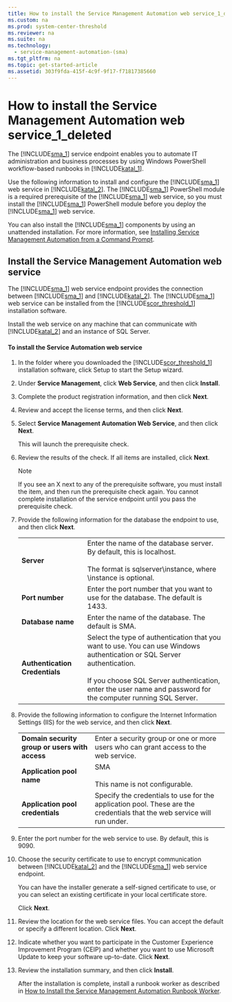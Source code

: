 ```yaml
---
title: How to install the Service Management Automation web service_1_deleted
ms.custom: na
ms.prod: system-center-threshold
ms.reviewer: na
ms.suite: na
ms.technology: 
  - service-management-automation-(sma)
ms.tgt_pltfrm: na
ms.topic: get-started-article
ms.assetid: 303f9fda-415f-4c9f-9f17-f71817385660
---
```

# How to install the Service Management Automation web service_1_deleted
The [!INCLUDE[sma_1](../Token/sma_1_md.md)] service endpoint enables you to automate IT administration and business processes by using Windows PowerShell workflow\-based runbooks in [!INCLUDE[katal_1](../Token/katal_1_md.md)].

Use the following information to install and configure the [!INCLUDE[sma_1](../Token/sma_1_md.md)] web service in [!INCLUDE[katal_2](../Token/katal_2_md.md)]. The [!INCLUDE[sma_1](../Token/sma_1_md.md)] PowerShell module is a required prerequisite of the [!INCLUDE[sma_1](../Token/sma_1_md.md)] web service, so you must install the [!INCLUDE[sma_1](../Token/sma_1_md.md)] PowerShell module before you deploy the [!INCLUDE[sma_1](../Token/sma_1_md.md)] web service.

You can also install the [!INCLUDE[sma_1](../Token/sma_1_md.md)] components by using an unattended installation. For more information, see [Installing Service Management Automation from a Command Prompt](http://go.microsoft.com/fwlink/p/?LinkId=313193).

## Install the Service Management Automation web service
The [!INCLUDE[sma_1](../Token/sma_1_md.md)] web service endpoint provides the connection between [!INCLUDE[sma_1](../Token/sma_1_md.md)] and [!INCLUDE[katal_2](../Token/katal_2_md.md)]. The [!INCLUDE[sma_1](../Token/sma_1_md.md)] web service can be installed from the [!INCLUDE[scor_threshold_1](../Token/scor_threshold_1_md.md)] installation software.

Install the web service on any machine that can communicate with [!INCLUDE[katal_2](../Token/katal_2_md.md)] and an instance of SQL Server.

#### To install the Service Automation web service

1.  In the folder where you downloaded the [!INCLUDE[scor_threshold_1](../Token/scor_threshold_1_md.md)] installation software, click Setup to start the Setup wizard.

2.  Under **Service Management**, click **Web Service**, and then click **Install**.

3.  Complete the product registration information, and then click **Next**.

4.  Review and accept the license terms, and then click **Next**.

5.  Select **Service Management Automation Web Service**, and then click **Next**.

    This will launch the prerequisite check.

6.  Review the results of the check. If all items are installed, click **Next**.

    > [!NOTE]
    > If you see an X next to any of the prerequisite software, you must install the item, and then run the prerequisite check again. You cannot complete installation of the service endpoint until you pass the prerequisite check.

7.  Provide the following information for the database the endpoint to use, and then click **Next**.

    |||
    |-|-|
    |**Server**|Enter the name of the database server. By default, this is localhost.<br /><br />The format is sqlserver\\instance, where \\instance is optional.|
    |**Port number**|Enter the port number that you want to use for the database. The default is 1433.|
    |**Database name**|Enter the name of the database. The default is SMA.|
    |**Authentication Credentials**|Select the type of authentication that you want to use. You can use Windows authentication or SQL Server authentication.<br /><br />If you choose SQL Server authentication, enter the user name and password for the computer running SQL Server.|

8.  Provide the following information to configure the Internet Information Settings \(IIS\) for the web service, and then click **Next**.

    |||
    |-|-|
    |**Domain security group or users with access**|Enter a security group or one or more users who can grant access to the web service.|
    |**Application pool name**|SMA<br /><br />This name is not configurable.|
    |**Application pool credentials**|Specify the credentials to use for the application pool. These are the credentials that the web service will run under.|

9. Enter the port number for the web service to use. By default, this is 9090.

10. Choose the security certificate to use to encrypt communication between [!INCLUDE[katal_2](../Token/katal_2_md.md)] and the [!INCLUDE[sma_1](../Token/sma_1_md.md)] web service endpoint.

    You can have the installer generate a self\-signed certificate to use, or you can select an existing certificate in your local certificate store.

    Click **Next**.

11. Review the location for the web service files. You can accept the default or specify a different location. Click **Next**.

12. Indicate whether you want to participate in the Customer Experience Improvement Program \(CEIP\) and whether you want to use Microsoft Update to keep your software up\-to\-date. Click **Next**.

13. Review the installation summary, and then click **Install**.

    After the installation is complete, install a runbook worker as described in [How to Install the Service Management Automation Runbook Worker](https://technet.microsoft.com/en-US/library/dn469255.aspx).

